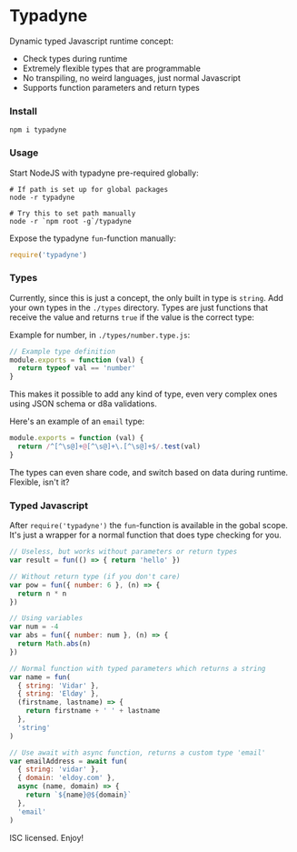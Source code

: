 # Typadyne

Dynamic typed Javascript runtime concept:

- Check types during runtime
- Extremely flexible types that are programmable
- No transpiling, no weird languages, just normal Javascript
- Supports function parameters and return types

### Install

```
npm i typadyne
```

### Usage

Start NodeJS with typadyne pre-required globally:
```
# If path is set up for global packages
node -r typadyne

# Try this to set path manually
node -r `npm root -g`/typadyne
```

Expose the typadyne `fun`-function manually:
```js
require('typadyne')
```

### Types

Currently, since this is just a concept, the only built in type is `string`. Add your own types in the `./types` directory. Types are just functions that receive the value and returns `true` if the value is the correct type:

Example for number, in `./types/number.type.js`:

```js
// Example type definition
module.exports = function (val) {
  return typeof val == 'number'
}
```

This makes it possible to add any kind of type, even very complex ones using JSON schema or d8a validations.

Here's an example of an `email` type:
```js
module.exports = function (val) {
  return /^[^\s@]+@[^\s@]+\.[^\s@]+$/.test(val)
}
```

The types can even share code, and switch based on data during runtime. Flexible, isn't it?

### Typed Javascript

After `require('typadyne')` the `fun`-function is available in the gobal scope. It's just a wrapper for a normal function that does type checking for you.

```js
// Useless, but works without parameters or return types
var result = fun(() => { return 'hello' })

// Without return type (if you don't care)
var pow = fun({ number: 6 }, (n) => {
  return n * n
})

// Using variables
var num = -4
var abs = fun({ number: num }, (n) => {
  return Math.abs(n)
})

// Normal function with typed parameters which returns a string
var name = fun(
  { string: 'Vidar' },
  { string: 'Eldøy' },
  (firstname, lastname) => {
    return firstname + ' ' + lastname
  },
  'string'
)

// Use await with async function, returns a custom type 'email'
var emailAddress = await fun(
  { string: 'vidar' },
  { domain: 'eldoy.com' },
  async (name, domain) => {
    return `${name}@${domain}`
  },
  'email'
)
```

ISC licensed. Enjoy!

